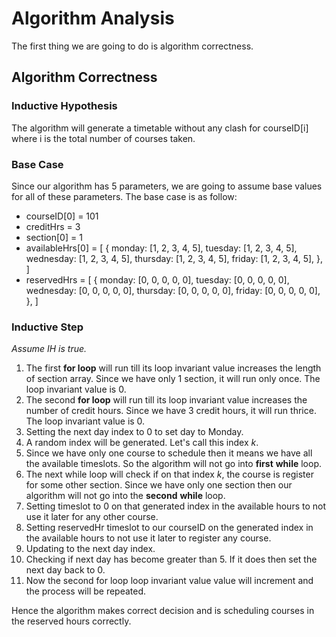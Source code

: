 # Algorithm Analysis

The first thing we are going to do is algorithm correctness.

## Algorithm Correctness

### Inductive Hypothesis

The algorithm will generate a timetable without any clash for courseID[i] where i is the total number of courses taken.

### Base Case

Since our algorithm has 5 parameters, we are going to assume base values for all of these parameters. The base case is as follow:

- courseID[0] = 101
- creditHrs = 3
- section[0] = 1
- availableHrs[0] = [
    {
        monday: [1, 2, 3, 4, 5],
        tuesday: [1, 2, 3, 4, 5],
        wednesday: [1, 2, 3, 4, 5],
        thursday: [1, 2, 3, 4, 5],
        friday: [1, 2, 3, 4, 5],
    },
]
- reservedHrs = [
    {
        monday: [0, 0, 0, 0, 0],
        tuesday: [0, 0, 0, 0, 0],
        wednesday: [0, 0, 0, 0, 0],
        thursday: [0, 0, 0, 0, 0],
        friday: [0, 0, 0, 0, 0],
    },
]

### Inductive Step

*Assume IH is true.*

1. The first **for loop** will run till its loop invariant value increases the length of section array. Since we have only 1 section, it will run only once. The loop invariant value is 0.
2. The second **for loop** will run till its loop invariant value increases the number of credit hours. Since we have 3 credit hours, it will run thrice. The loop invariant value is 0.
3. Setting the next day index to 0 to set day to Monday.
4. A random index will be generated. Let's call this index *k*.
5. Since we have only one course to schedule then it means we have all the available timeslots. So the algorithm will not go into **first** **while** loop.
6. The next while loop will check if on that index *k*, the course is register for some other section. Since we have only one section then our algorithm will not go into the **second** **while** loop.
7. Setting timeslot to 0 on that generated index in the available hours to not use it later for any other course.
8. Setting reservedHr timeslot to our courseID on the generated index in the available hours to not use it later to register any course.
9. Updating to the next day index.
10. Checking if next day has become greater than 5. If it does then set the next day back to 0.
11. Now the second for loop loop invariant value value will increment and the process will be repeated.

Hence the algorithm makes correct decision and is scheduling courses in the reserved hours correctly.
